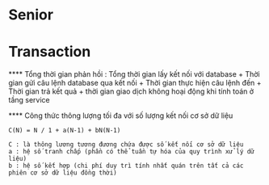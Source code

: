 # Senior
# Transaction
**** Tổng thời gian phản hồi :
	Tổng thời gian lấy kết nối với database 
					+
	Thời gian gửi câu lệnh database qua kết nối 
					+ 
	Thời gian thực hiện câu lệnh đến 
					+ 
	Thời gian trả kết quả 
					+
	thời gian giao dịch không hoại động khi tính toán ở tầng service
	
**** Công thức thông lượng tối đa với số lượng kết nối cơ sở dữ liệu
	
	C(N) = N / 1 + a(N-1) + bN(N-1)
	
	C : là thông lương tương đương chứa được số kết nối cơ sở dữ liệu 
	a : hệ số tranh chấp (phần có thể tuần tự hóa của quy trình xử lý dữ liệu)
	b : hệ số kết hợp (chi phí duy trì tính nhất quán trên tất cả các phiên cơ sở dữ liệu đồng thời)